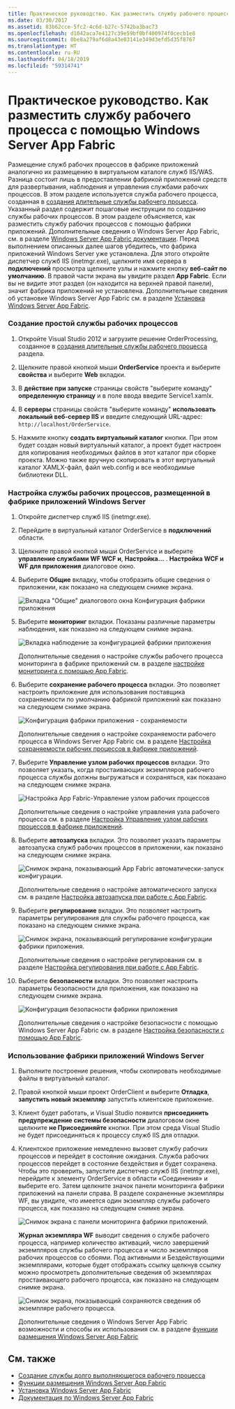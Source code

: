 ```yaml
---
title: Практическое руководство. Как разместить службу рабочего процесса с помощью Windows Server App Fabric
ms.date: 03/30/2017
ms.assetid: 83b62cce-5fc2-4c6d-b27c-5742ba3bac73
ms.openlocfilehash: d1042aca7e4127c39e59bf0bf400974f0cecb1e8
ms.sourcegitcommit: 0be8a279af6d8a43e03141e349d3efd5d35f8767
ms.translationtype: HT
ms.contentlocale: ru-RU
ms.lasthandoff: 04/18/2019
ms.locfileid: "59314741"
---
```

# <a name="how-to-host-a-workflow-service-with-windows-server-app-fabric"></a>Практическое руководство. Как разместить службу рабочего процесса с помощью Windows Server App Fabric
Размещение служб рабочих процессов в фабрике приложений аналогично их размещению в виртуальном каталоге служб IIS/WAS. Разница состоит лишь в предоставлении фабрикой приложений средств для развертывания, наблюдения и управления службами рабочих процессов. В этом разделе используется служба рабочего процесса, созданная в [создания длительные службы рабочего процесса](../../../../docs/framework/wcf/feature-details/creating-a-long-running-workflow-service.md). Указанный раздел содержит пошаговые инструкции по созданию службы рабочих процессов. В этом разделе объясняется, как разместить службу рабочих процессов с помощью фабрики приложений. Дополнительные сведения о Windows Server App Fabric, см. в разделе [Windows Server App Fabric документации](https://go.microsoft.com/fwlink/?LinkID=193037&clcid=0x409). Перед выполнением описанных далее шагов убедитесь, что фабрика приложений Windows Server уже установлена.  Для этого откройте диспетчер служб IIS (inetmgr.exe), щелкните имя сервера в **подключений** просмотра щелкните узлы и нажмите кнопку **веб-сайт по умолчанию**. В правой части экрана вы увидите раздел **App Fabric**. Если вы не видите этот раздел (он находится на верхней правой панели), значит фабрика приложений не установлена. Дополнительные сведения об установке Windows Server App Fabric см. в разделе [Установка Windows Server App Fabric](https://go.microsoft.com/fwlink/?LinkId=193136).  
  
### <a name="creating-a-simple-workflow-service"></a>Создание простой службы рабочих процессов  
  
1. Откройте Visual Studio 2012 и загрузите решение OrderProcessing, созданное в [создания длительные службы рабочего процесса](../../../../docs/framework/wcf/feature-details/creating-a-long-running-workflow-service.md) раздела.  
  
2. Щелкните правой кнопкой мыши **OrderService** проекта и выберите **свойства** и выберите **Web** вкладки.  
  
3. В **действие при запуске** страницы свойств "выберите команду" **определенную страницу** и в поле ввода введите Service1.xamlx.  
  
4. В **серверы** страницы свойств "выберите команду" **использовать локальный веб-сервер IIS** и введите следующий URL-адрес: `http://localhost/OrderService`.  
  
5. Нажмите кнопку **создать виртуальный каталог** кнопки. При этом будет создан новый виртуальный каталог, а проект будет настроен для копирования необходимых файлов в этот каталог при сборке проекта.  Можно также вручную скопировать в этот виртуальный каталог XAMLX-файл, файл web.config и все необходимые библиотеки DLL.  
  
### <a name="configuring-a-workflow-service-hosted-in-windows-server-app-fabric"></a>Настройка службы рабочих процессов, размещенной в фабрике приложений Windows Server  
  
1. Откройте диспетчер служб IIS (inetmgr.exe).  
  
2. Перейдите в виртуальный каталог OrderService в **подключений** области.  
  
3. Щелкните правой кнопкой мыши OrderService и выберите **управление службами WF WCF и**, **Настройка...** . **Настройка WCF и WF для приложения** диалоговое окно.  
  
4. Выберите **Общие** вкладку, чтобы отобразить общие сведения о приложении, как показано на следующем снимке экрана.  
  
     ![Вкладка "Общие" диалогового окна Конфигурация фабрики приложения](../../../../docs/framework/wcf/feature-details/media/appfabricconfiguration-general.gif "AppFabricConfiguration-Общие")  
  
5. Выберите **мониторинг** вкладки. Показаны различные параметры наблюдения, как показано на следующем снимке экрана.  
  
     ![Вкладка наблюдение за конфигурацией фабрики приложения](../../../../docs/framework/wcf/feature-details/media/appfabricconfiguration-monitoring.gif "AppFabricConfiguration мониторинг")  
  
     Дополнительные сведения о настройке службы рабочего процесса мониторинга в фабрике приложений см. в разделе [настройке мониторинга с помощью App Fabric](https://go.microsoft.com/fwlink/?LinkId=193153).  
  
6. Выберите **сохранение рабочего процесса** вкладки. Это позволяет настроить приложение для использования поставщика сохраняемости по умолчанию фабрикой приложений как показано на следующем снимке экрана.  
  
     ![Конфигурация фабрики приложения &#45; сохраняемости](../../../../docs/framework/wcf/feature-details/media/appfabricconfiguration-persistence.gif "AppFabricConfiguration сохраняемости")  
  
     Дополнительные сведения о настройке сохраняемости рабочего процесса в Windows Server App Fabric см. в разделе [Настройка сохраняемости рабочих процессов в фабрике приложений](https://go.microsoft.com/fwlink/?LinkId=193148).  
  
7. Выберите **Управление узлом рабочих процессов** вкладки. Это позволяет указать, когда простаивающих экземпляров рабочего процесса службы должны выгружаться и сохраняться, как показано на следующем снимке экрана.  
  
     ![Настройка App Fabric-Управление узлом рабочих процессов](../../../../docs/framework/wcf/feature-details/media/appfabricconfiguration-management.gif "AppFabricConfiguration-Management")  
  
     Дополнительные сведения о настройке управления узла рабочего процесса см. в разделе [Настройка Управление узлом рабочих процессов в фабрике приложений](https://go.microsoft.com/fwlink/?LinkId=193151).  
  
8. Выберите **автозапуска** вкладки. Это позволяет указать параметры автозапуска служб рабочих процессов в приложении, как показано на следующем снимке экрана.  
  
     ![Снимок экрана, показывающий App Fabric автоматически&#45;запуск конфигурации.](./media/how-to-host-a-workflow-service-with-windows-server-app-fabric/app-fabric-auto-start-configuration.gif)  
  
     Дополнительные сведения о настройке автоматического запуска см. в разделе [Настройка автозапуска при работе с App Fabric](https://go.microsoft.com/fwlink/?LinkId=193150).  
  
9. Выберите **регулирование** вкладки. Это позволяет настроить параметры регулирования для службы рабочего процесса, как показано на следующем снимке экрана.  
  
     ![Снимок экрана, показывающий регулирование конфигурации фабрики приложения.](./media/how-to-host-a-workflow-service-with-windows-server-app-fabric/app-fabric-throttling-configuration.gif)  
  
     Дополнительные сведения о настройке регулирования см. в разделе [Настройка регулирования при работе с App Fabric](https://go.microsoft.com/fwlink/?LinkId=193149).  
  
10. Выберите **безопасности** вкладки. Это позволяет настроить параметры безопасности для приложения, как показано на следующем снимке экрана.  
  
     ![Конфигурация безопасности фабрики приложения](../../../../docs/framework/wcf/feature-details/media/appfabricconfiguration-security.gif "AppFabricConfiguration безопасности")  
  
     Дополнительные сведения о настройке безопасности с помощью Windows Server App Fabric см. в разделе [Настройка безопасности с помощью App Fabric](https://go.microsoft.com/fwlink/?LinkId=193152).  
  
### <a name="using-windows-server-app-fabric"></a>Использование фабрики приложений Windows Server  
  
1. Выполните построение решения, чтобы скопировать необходимые файлы в виртуальный каталог.  
  
2. Правой кнопкой мыши проект OrderClient и выберите **Отладка**, **запустить новый экземпляр** запустить клиентское приложение.  
  
3. Клиент будет работать, и Visual Studio появится **присоединить предупреждение системы безопасности** диалоговом окне щелкните **не Присоединяйте** кнопки. При этом среда Visual Studio не будет присоединяться к процессу служб IIS для отладки.  
  
4. Клиентское приложение немедленно вызовет службу рабочих процессов и перейдет в состояние ожидания. Служба рабочих процессов перейдет в состояние бездействия и будет сохранена. Чтобы это проверить, запустите диспетчер служб IIS (inetmgr.exe), перейдите к элементу OrderService в области «Соединения» и выберите его. Затем щелкните значок панели мониторинга фабрики приложений на панели справа. В разделе сохраненные экземпляры WF, вы увидите, что имеется один экземпляр службы рабочего процесса, как показано на следующем снимке экрана.  
  
     ![Снимок экрана с панели мониторинга фабрики приложений.](./media/how-to-host-a-workflow-service-with-windows-server-app-fabric/app-fabric-dashboard.gif)  
  
     **Журнал экземпляра WF** выводит сведения о службе рабочего процесса, например количество активаций, число завершений экземпляров службы рабочего процесса и число экземпляров рабочих процессов со сбоями. Под активными и Бездействующими экземплярами, которые будет отображать ссылку щелкнув ссылку можно просмотреть дополнительные сведения об экземплярах простаивающего рабочего процесса, как показано на следующем снимке экрана.  
  
     ![Снимок экрана, показывающий сохраняются сведения об экземпляре рабочего процесса.](./media/how-to-host-a-workflow-service-with-windows-server-app-fabric/persisted-workflow-instance-detail.gif)  
  
     Дополнительные сведения о Windows Server App Fabric возможности и способы их использования см. в разделе [функции размещения Windows Server App Fabric](https://go.microsoft.com/fwlink/?LinkID=193143&clcid=0x409)  
  
## <a name="see-also"></a>См. также

- [Создание службы долго выполняющегося рабочего процесса](../../../../docs/framework/wcf/feature-details/creating-a-long-running-workflow-service.md)
- [Функции размещения Windows Server App Fabric](https://go.microsoft.com/fwlink/?LinkId=193143)
- [Установка Windows Server App Fabric](https://go.microsoft.com/fwlink/?LinkId=193136)
- [Документация по Windows Server App Fabric](https://go.microsoft.com/fwlink/?LinkID=193037&clcid=0x409)
